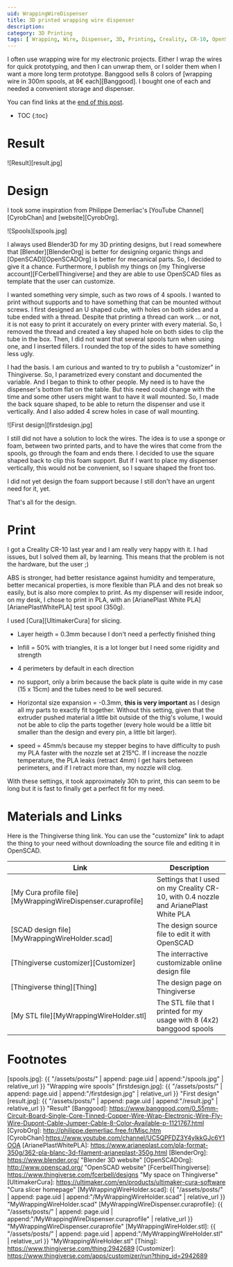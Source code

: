 ```yaml
---
uid: WrappingWireDispenser
title: 3D printed wrapping wire dispenser
description:
category: 3D Printing
tags: [ Wrapping, Wire, Dispenser, 3D, Printing, Creality, CR-10, OpenSCAD, Design ]
---
```


I often use wrapping wire for my electronic projects. Either I wrap the wires for quick prototyping, and
then I can unwrap them, or I solder them when I want a more long term prototype. Banggood sells 8 colors
of [wrapping wire in 300m spools, at 8€ each][Banggood]. I bought one of each and needed a convenient
storage and dispenser. 

You can find links at the <a href="#materials-and-links">end of this post</a>.

* TOC
{:toc}

# Result

![Result][result.jpg]

# Design

I took some inspiration from Philippe Demerliac's [YouTube Channel][CyrobChan] and [website][CyrobOrg].

![Spools][spools.jpg]

I always used Blender3D for my 3D printing designs, but I read somewhere that [Blender][BlenderOrg] is better for
designing organic things and [OpenSCAD][OpenSCADOrg] is better for mecanical parts. So, I decided to
give it a chance. Furthermore, I publish my things on [my Thingiverse account][FCerbellThingiverse] and
they are able to use OpenSCAD files as template that the user can customize.

I wanted something very simple, such as two rows of 4 spools. I wanted to print without supports and to
have something that can be mounted without screws. I first designed an U shaped cube, with holes on both
sides and a tube ended with a thread. Despite that printing a thread can work ... or not, it is not easy
to print it accurately on every printer with every material. So, I removed the thread and created a key
shaped hole on both sides to clip the tube in the box. Then, I did not want that several spools turn
when using one, and I inserted fillers.  I rounded the top of the sides to have something less ugly.

I had the basis. I am curious and wanted to try to publish a "customizer" in Thingiverse. So, I
parametrized every constant and documented the variable. And I began to think to other people. My need
is to have the dispenser's bottom flat on the table. But this need could change with the time and some
other users might want to have it wall mounted. So, I made the back square shaped, to be able to return
the dispenser and use it vertically. And I also added 4 screw holes in case of wall mounting.

![First design][firstdesign.jpg]

I still did not have a solution to lock the wires. The idea is to use a sponge or foam, between two
printed parts, and to have the wires that come from the spools, go through the foam and ends there. I
decided to use the square shaped back to clip this foam support. But if I want to place my dispenser
vertically, this would not be convenient, so I square shaped the front too. 

I did not yet design the foam support
because I still don't have an urgent need
for it, yet.

That's all for the design.

# Print

I got a Creality CR-10 last year and I am really very happy with it. I had issues, but I solved them
all, by learning. This means that the problem is not the hardware, but the user ;)

ABS is stronger, had better resistance against humidity and temperature, better mecanical properties, is
more flexible than PLA and des not break so easily, but is also more complex to print. As my dispenser
will reside indoor, on my desk, I chose to print in PLA, with an [ArianePlast White
PLA][ArianePlastWhitePLA] test spool (350g).

I used [Cura][UltimakerCura] for slicing.


* Layer heigth = 0.3mm because I don't need a perfectly finished thing

* Infill = 50% with triangles, it is a lot longer but I need some rigidity and strength

* 4 perimeters by default in each direction

* no support, only a brim because the back plate is quite wide in my case (15 x 15cm) and the tubes need to be well secured.

* Horizontal size expansion = -0.3mm, **this is very important** as I design all my parts to exactly fit
  together. Without this setting, given that the extruder pushed material a little bit outside of the
  thig's volume, I would not be able to clip the parts together (every hole would be a little bit
  smaller than the design and every pin, a little bit larger).

* speed = 45mm/s because my stepper begins to have difficulty to push my PLA faster with the nozzle set
  at 215°C. If I increase the nozzle temperature, the PLA leaks (retract 4mm) I get hairs between
  perimeters, and if I retract more than, my nozzle will clog.

With these settings, it took approximately 30h to print, this can seem to be long but it is fast to
finally get a perfect fit for my need.

# Materials and Links

Here is the Thingiverse thing link. You can use the "customize" link to adapt the thing to your need
without downloading the source file and editing it in OpenSCAD.



| Link | Description |
|---|---|
| [My Cura profile file][MyWrappingWireDispenser.curaprofile] | Settings that I used on my Creality CR-10, with 0.4 nozzle and ArianePlast White PLA |
| [SCAD design file][MyWrappingWireHolder.scad] | The design source file to edit it with OpenSCAD |
| [Thingiverse customizer][Customizer] | The interractive customizable online design file |
| [Thingiverse thing][Thing] | The design page on Thingiverse |
| [My STL file][MyWrappingWireHolder.stl] | The STL file that I printed for my usage with 8 (4x2) banggood spools |



# Footnotes

[spools.jpg]: {{ "/assets/posts/" | append: page.uid | append:"/spools.jpg" | relative_url }} "Wrapping wire spools"
[firstdesign.jpg]: {{ "/assets/posts/" | append: page.uid | append:"/firstdesign.jpg" | relative_url }} "First design"
[result.jpg]: {{ "/assets/posts/" | append: page.uid | append:"/result.jpg" | relative_url }} "Result"
[Banggood]: https://www.banggood.com/0_55mm-Circuit-Board-Single-Core-Tinned-Copper-Wire-Wrap-Electronic-Wire-Fly-Wire-Dupont-Cable-Jumper-Cable-8-Color-Available-p-1121767.html
[CyrobOrg]: http://philippe.demerliac.free.fr/Misc.htm
[CyrobChan]:https://www.youtube.com/channel/UC5QPFDZ3Y4ylkkGJc6Y1OOA
[ArianePlastWhitePLA]: https://www.arianeplast.com/pla-format-350g/362-pla-blanc-3d-filament-arianeplast-350g.html
[BlenderOrg]: https://www.blender.org/ "Blender 3D website"
[OpenSCADOrg]: http://www.openscad.org/ "OpenSCAD website"
[FcerbellThingiverse]: https://www.thingiverse.com/fcerbell/designs "My space on Thingiverse"
[UltimakerCura]: https://ultimaker.com/en/products/ultimaker-cura-software "Cura slicer homepage"
[MyWrappingWireHolder.scad]: {{ "/assets/posts/" | append: page.uid | append:"/MyWrappingWireHolder.scad" | relative_url }} "MyWrappingWireHolder.scad"
[MyWrappingWireDispenser.curaprofile]: {{ "/assets/posts/" | append: page.uid | append:"/MyWrappingWireDispenser.curaprofile" | relative_url }} "MyWrappingWireDispenser.curaprofile"
[MyWrappingWireHolder.stl]: {{ "/assets/posts/" | append: page.uid | append:"/MyWrappingWireHolder.stl" | relative_url }} "MyWrappingWireHolder.stl"
[Thing]: https://www.thingiverse.com/thing:2942689
[Customizer]: https://www.thingiverse.com/apps/customizer/run?thing_id=2942689
